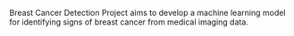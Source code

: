 Breast Cancer Detection Project aims to develop a machine learning model for identifying signs of breast cancer from medical imaging data.